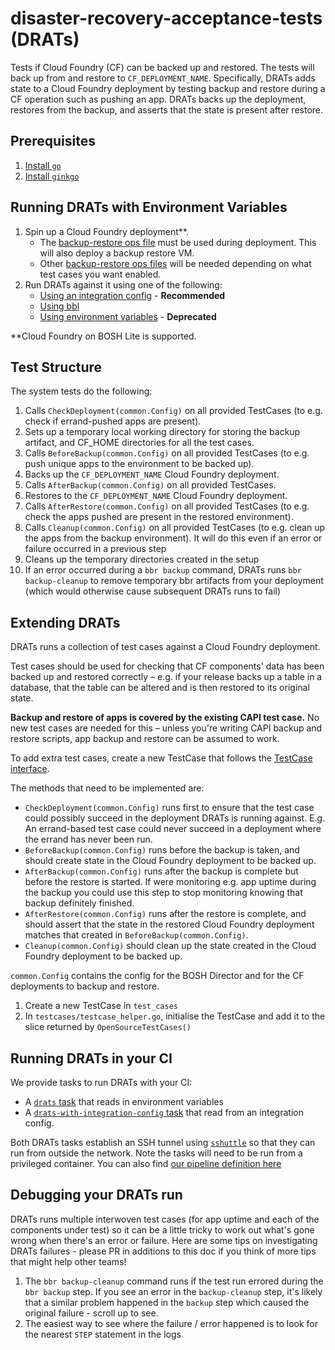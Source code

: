 # disaster-recovery-acceptance-tests (DRATs)

Tests if Cloud Foundry (CF) can be backed up and restored. The tests will back up from and restore to `CF_DEPLOYMENT_NAME`.
Specifically, DRATs adds state to a Cloud Foundry deployment by testing backup and restore during a CF operation such as pushing an app. DRATs backs up the deployment, restores from the backup, and asserts that the state is present after restore.


## Prerequisites
1. [Install `go`](https://golang.org/)
1. [Install `ginkgo`](https://github.com/onsi/ginkgo)

## Running DRATs with Environment Variables

1. Spin up a Cloud Foundry deployment**.
    * The [backup-restore ops file](https://github.com/cloudfoundry/cf-deployment/blob/master/operations/backup-and-restore/enable-backup-restore.yml) must be used during deployment. This will also deploy a backup restore VM.
    * Other [backup-restore ops files](https://github.com/cloudfoundry/cf-deployment/blob/master/operations/backup-and-restore) will be needed depending on what test cases you want enabled.
2. Run DRATs against it using one of the following:
    * [Using an integration config](docs/testing_with_config.md) - **Recommended**
    * [Using bbl](docs/testing_with_bbl.md)
    * [Using environment variables](docs/testing_with_env_vars.md) - **Deprecated**

**Cloud Foundry on BOSH Lite is supported.


## Test Structure

The system tests do the following:

1. Calls `CheckDeployment(common.Config)` on all provided TestCases (to e.g. check if errand-pushed apps are present).
1. Sets up a temporary local working directory for storing the backup artifact, and CF_HOME directories for all the test cases.
1. Calls `BeforeBackup(common.Config)` on all provided TestCases (to e.g. push unique apps to the environment to be backed up).
1. Backs up the `CF_DEPLOYMENT_NAME` Cloud Foundry deployment.
1. Calls `AfterBackup(common.Config)` on all provided TestCases.
1. Restores to the `CF_DEPLOYMENT_NAME` Cloud Foundry deployment.
1. Calls `AfterRestore(common.Config)` on all provided TestCases (to e.g. check the apps pushed are present in the restored environment).
1. Calls `Cleanup(common.Config)` on all provided TestCases (to e.g. clean up the apps from the backup environment). It will do this even if an error or failure occurred in a previous step
1. Cleans up the temporary directories created in the setup
1. If an error occurred during a `bbr backup` command, DRATs runs `bbr backup-cleanup` to remove temporary bbr artifacts from your deployment (which would otherwise cause subsequent DRATs runs to fail)

## Extending DRATs

DRATs runs a collection of test cases against a Cloud Foundry deployment.

Test cases should be used for checking that CF components' data has been backed up and restored correctly – e.g. if your release backs up a table in a database, that the table can be altered and is then restored to its original state.

**Backup and restore of apps is covered by the existing CAPI test case.** No new test cases are needed for this – unless you're writing CAPI backup and restore scripts, app backup and restore can be assumed to work.

To add extra test cases, create a new TestCase that follows the [TestCase interface](runner/testcase.go).

The methods that need to be implemented are:
* `CheckDeployment(common.Config)` runs first to ensure that the test case could possibly succeed in the deployment DRATs is running against. E.g. An errand-based test case could never succeed in a deployment where the errand has never been run.
* `BeforeBackup(common.Config)` runs before the backup is taken, and should create state in the Cloud Foundry deployment to be backed up.
* `AfterBackup(common.Config)` runs after the backup is complete but before the restore is started. If were monitoring e.g. app uptime during the backup you could use this step to stop monitoring knowing that backup definitely finished.
* `AfterRestore(common.Config)` runs after the restore is complete, and should assert that the state in the restored Cloud Foundry deployment matches that created in `BeforeBackup(common.Config)`.
* `Cleanup(common.Config)` should clean up the state created in the Cloud Foundry deployment to be backed up.

`common.Config` contains the config for the BOSH Director and for the CF deployments to backup and restore.

1. Create a new TestCase in `test_cases`
1. In `testcases/testcase_helper.go`, initialise the TestCase and add it to the slice returned by `OpenSourceTestCases()`

## Running DRATs in your CI

We provide tasks to run DRATs with your CI:
* A [`drats` task](ci/tasks/drats) that reads in environment variables
* A [`drats-with-integration-config` task](ci/tasks/drats-with-integration-config) that read from an integration config.

Both DRATs tasks establish an SSH tunnel using [`sshuttle`](http://sshuttle.readthedocs.io) so that they can run from outside the network. Note the tasks will need to be run from a privileged container.
You can also find [our pipeline definition here](ci/pipelines/drats/pipeline.yml)

## Debugging your DRATs run

DRATs runs multiple interwoven test cases (for app uptime and each of the components under test) so it can be a little tricky to work out what's gone wrong when there's an error or failure. Here are some tips on investigating DRATs failures - please PR in additions to this doc if you think of more tips that might help other teams!

1. The `bbr backup-cleanup` command runs if the test run errored during the `bbr backup` step. If you see an error in the `backup-cleanup` step, it's likely that a similar problem happened in the `backup` step which caused the original failure - scroll up to see.
1. The easiest way to see where the failure / error happened is to look for the nearest `STEP` statement in the logs
